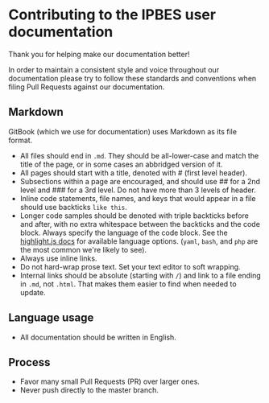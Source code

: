 # Contributing to the IPBES user documentation

Thank you for helping make our documentation better!

In order to maintain a consistent style and voice throughout our documentation please try to follow these standards and conventions when filing Pull Requests against our documentation.

## Markdown

GitBook \(which we use for documentation\) uses Markdown as its file format.

* All files should end in `.md`. They should be all-lower-case and match the title of the page, or in some cases an abbridged version of it.
* All pages should start with a title, denoted with \# \(first level header\).
* Subsections within a page are encouraged, and should use \#\# for a 2nd level and \#\#\# for a 3rd level. Do not have more than 3 levels of header.
* Inline code statements, file names, and keys that would appear in a file should use backticks `like this`.
* Longer code samples should be denoted with triple backticks before and after, with no extra whitespace between the backticks and the code block. Always specify the language of the code block. See the [highlight.js docs](https://highlightjs.org/static/demo/) for available language options. \(`yaml`, `bash`, and `php` are the most common we're likely to see\).
* Always use inline links.
* Do not hard-wrap prose text. Set your text editor to soft wrapping.
* Internal links should be absolute \(starting with `/`\) and link to a file ending in `.md`, not `.html`. That makes them easier to find when needed to update.

## Language usage

* All documentation should be written in English.

## Process

* Favor many small Pull Requests \(PR\) over larger ones.
* Never push directly to the master branch.


